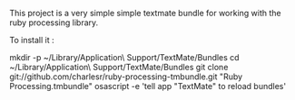 This project is a very simple simple textmate bundle for working with the
ruby processing library.


To install it :

mkdir -p ~/Library/Application\ Support/TextMate/Bundles
cd ~/Library/Application\ Support/TextMate/Bundles
git clone git://github.com/charlesr/ruby-processing-tmbundle.git "Ruby Processing.tmbundle"
osascript -e 'tell app "TextMate" to reload bundles'
